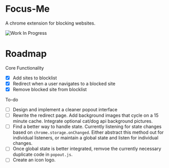 # Focus-Me
A chrome extension for blocking websites.

![Work In Progress](https://i.imgur.com/PRaPUTE.png)

# Roadmap

Core Functionality
- [x] Add sites to blocklist
- [x] Redirect when a user navigates to a blocked site
- [x] Remove blocked site from blocklist

To-do
- [ ] Design and implement a cleaner popout interface
- [ ] Rewrite the redirect page. Add background images that cycle on a 15 minute cache. Integrate optional cat/dog api background pictures.
- [ ] Find a better way to handle state. Currently listening for state changes based on `chrome.storage.onChanged`. Either abstract this method out for individual listeners, or maintain a global state and listen for individual changes.
- [ ] Once global state is better integrated, remvoe the currently necessary duplicate code in `popout.js`. 
- [ ] Create an icon logo.
